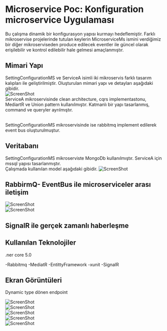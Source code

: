 # Microservice Poc: Konfiguration microservice Uygulaması

Bu çalışma dinamik bir konfigurasyon yapısı kurmayı hedeflemiştir. Farklı mikroservise projelerinde tutulan  keylerin MicroserviceMs ismini verdiğimiz bir diğer mikroserviseden produce edilecek eventler ile güncel olarak erişilebilir ve kontrol edilebilir hale gelmesi amaçlanmıştır. 


## Mimari Yapı

SettingConfigurationMS ve ServiceA isimli iki mikroservis farklı tasarım kalıpları ile geliştirilmiştir. Oluşturulan mimari yapı ve detayları aşağıdaki gibidir. <br/>
![ScreenShot](https://i.ibb.co/H24sYnD/Screen-Shot-2023-12-02-at-13-43-55.png)
<br/>ServiceA mikroservisinde clean architecture, cqrs implementastonu, MediartR ve Union pattern kullanılmıştır. Katmanlı bir yapı tasarlanmış, command ve queryler ayrılmıştır.

<br/>SettingConfigurationMS mikroservisinde ise rabbitmq implement edilerek event bus oluşturulmuştur.

## Veritabanı

SettingConfigurationMS mikroserviste MongoDb kullanılmıştır. ServiceA için mssql yapısı tasarlanmıştır. <br/>
Çalışmada kullanılan model aşağıdaki gibidir.
 ![ScreenShot](https://i.ibb.co/qx4NcSP/Screen-Shot-2023-12-02-at-13-45-27.png)<br/>

 ## RabbirmQ- EventBus ile microserviceler arası iletişim


 ![ScreenShot](https://i.ibb.co/RzGwx5w/images.png)<br/>
 ![ScreenShot](https://i.ibb.co/CV8kD3P/Screen-Shot-2023-12-02-at-13-44-31.png)<br/>

## SignalR ile gerçek zamanlı haberleşme


## Kullanılan Teknolojiler

.ner core 5.0

 -Rabbitmq
 -MediatR
 -EntittyFramework
 -xunit
 -SignalR

## Ekran Görüntüleri

Dynamic type dönen endpoint

 ![ScreenShot](https://i.ibb.co/5xwfsCb/9999999.png)<br/>
 ![ScreenShot](https://i.ibb.co/hdJJR7w/6666666666.png)<br/>
 ![ScreenShot](https://i.ibb.co/1bbw6bx/96796796.png)<br/>
 ![ScreenShot](https://i.ibb.co/NjDFGt0/7777777.png)<br/>
 ![ScreenShot](https://i.ibb.co/tYpg8B7/74747457.png)<br/>
